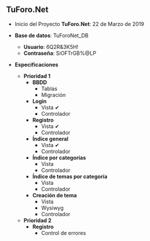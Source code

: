 ## TuForo.Net

*  Inicio del Proyecto **TuForo.Net**: 22 de Marzo de 2019  

* **Base de datos**: TuForoNet_DB  
    * **Usuario**: 6Q2R&3K5H!  
    * **Contraseña**: SiOFTrGB%@LP    

* **Especificaciones**  
    * **Prioridad 1**  
      * **BBDD**  
        * Tablas  
        * Migración  
      * **Login**  
        * Vista ✔  
        * Controlador  
      * **Registro**  
        * Vista ✔  
        * Controlador  
      * **Índice general**  
        * Vista ✔  
        * Controlador  
      * **Índice por categorías**  
        * Vista  
        * Controlador  
      * **Índice de temas por categoría**  
        * Vista  
        * Controlador  
      * **Creación de tema**  
        * Vista  
        * Wysiwyg  
        * Controlador  
    * **Prioridad 2**  
      * **Registro**  
        * Control de errores  


